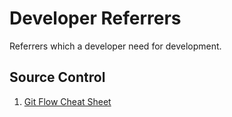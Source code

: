# Developer Referrers

Referrers which a developer need for development.

## Source Control
1. [Git Flow Cheat Sheet](https://danielkummer.github.io/git-flow-cheatsheet/)
